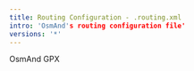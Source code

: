 ```yaml
---
title: Routing Configuration - .routing.xml
intro: 'OsmAnd's routing configuration file'
versions: '*'
---
```


OsmAnd GPX